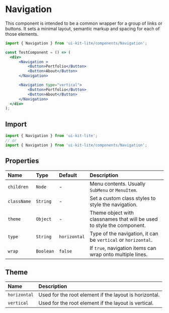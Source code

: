 # Navigation

This component is intended to be a common wrapper for a group of links or buttons. It sets a minimal layout, semantic markup and spacing for each of those elements.

<!-- example -->
```jsx
import { Navigation } from 'ui-kit-lite/components/Navigation';

const TestComponent = () => (
  <div>
      <Navigation >
          <Button>Portfolio</Button>
          <Button>About</Button>
      </Navigation>

      <Navigation type="vertical">
          <Button>Portfolio</Button>
          <Button>About</Button>
      </Navigation>
  </div>
);
```

## Import
```jsx
import { Navigation } from 'ui-kit-lite';
// or
import { Navigation } from 'ui-kit-lite/components/Navigation';
```

## Properties

| Name        | Type      | Default      | Description                                                            |
|:------------|:----------|:-------------|:-----------------------------------------------------------------------|
| `children`  | `Node`    | -            | Menu contents. Usually `SubMenu` or `MenuItem`.                        |
| `className` | `String`  | -            | Set a custom class styles to style the navigation.                     |
| `theme`     | `Object`  | -            | Theme object with classnames that will be used to style the component. |
| `type`      | `String`  | `horizontal` | Type of the navigation, it can be `vertical` or `horizontal`.          |
| `wrap`      | `Boolean` | `false`      | If `true`, navigation items can wrap onto multiple lines.              |

## Theme

| Name         | Description                                            |
|:-------------|:-------------------------------------------------------|
| `horizontal` | Used for the root element if the layout is horizontal. |
| `vertical`   | Used for the root element if the layout is vertical.   |
